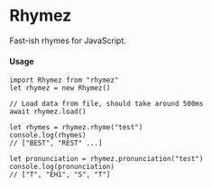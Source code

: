 # Rhymez

Fast-ish rhymes for JavaScript.

#### Usage

    import Rhymez from "rhymez"
    let rhymez = new Rhymez()

    // Load data from file, should take around 500ms
    await rhymez.load()

    let rhymes = rhymez.rhyme("test")
    console.log(rhymes)
    // ["BEST", "REST" ...]

    let pronunciation = rhymez.pronunciation("test")
    console.log(pronunciation)
    // ["T", "EH1", "S", "T"]

